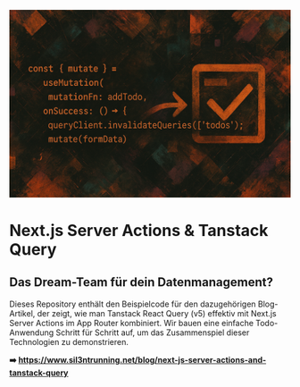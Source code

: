 ![Next.js Server Actions & Tanstack Query](./tanstack-query-server-actions-next.png)

# Next.js Server Actions & Tanstack Query

## Das Dream-Team für dein Datenmanagement?

Dieses Repository enthält den Beispielcode für den dazugehörigen Blog-Artikel, der zeigt, wie man Tanstack React Query (v5) effektiv mit Next.js Server Actions im App Router kombiniert. Wir bauen eine einfache Todo-Anwendung Schritt für Schritt auf, um das Zusammenspiel dieser Technologien zu demonstrieren.

**➡️ https://www.sil3ntrunning.net/blog/next-js-server-actions-and-tanstack-query**
